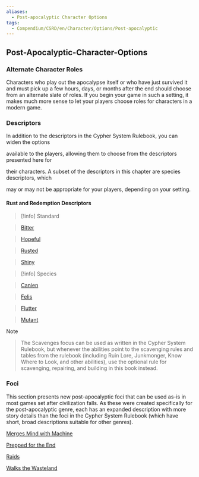 ```yaml
---
aliases:
  - Post-apocalyptic Character Options
tags:
  - Compendium/CSRD/en/Character/Options/Post-apocalyptic
---
```

## Post-Apocalyptic-Character-Options  
  
### Alternate Character Roles  
Characters who play out the apocalypse itself or who have just survived it and must pick up a few hours, days, or months after the end should choose from an alternate slate of roles. If you begin your game in such a setting, it makes much more sense to let your players choose roles for characters in a modern game.  
  
### Descriptors    
In addition to the descriptors in the Cypher System Rulebook, you can widen the options   
available to the players, allowing them to choose from the descriptors presented here for   
their characters. A subset of the descriptors in this chapter are species descriptors, which   
may or may not be appropriate for your players, depending on your setting.  
  
#### Rust and Redemption Descriptors  
  
>[!info] Standard    
>[Bitter](Bitter.md)  
>[Hopeful](Hopeful.md)  
>[Rusted](Rusted.md)  
>[Shiny](Shiny.md)  
  
>[!info] Species    
>[Canien](Canien.md)  
>[Felis](Felis.md)  
>[Flutter](Flutter.md)  
>[Mutant](Mu%20tant.md)  
  
>[!note]  
>The Scavenges focus can be used as written in the Cypher System Rulebook, but whenever the abilities point to the scavenging rules and tables from the rulebook (including Ruin Lore, Junkmonger, Know Where to Look, and other abilities), use the optional rule for scavenging, repairing, and building in this book instead.  
  
### Foci    
This section presents new post-apocalyptic foci that can be used as-is in most games set after civilization falls. As these were created specifically for the post-apocalyptic genre, each has an expanded description with more story details than the foci in the Cypher System Rulebook (which have short, broad descriptions suitable for other genres).  
  
[Merges Mind with Machine](Merges-Mind-with-Machine.md)  
[Prepped for the End](Prepped-for-the-End.md)  
[Raids](Raids.md)  
[Walks the Wasteland](Walks-the-Wasteland.md)  
